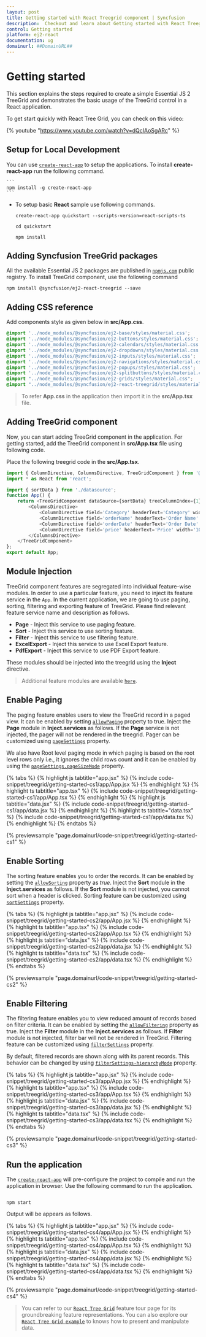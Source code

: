 ```yaml
---
layout: post
title: Getting started with React Treegrid component | Syncfusion
description:  Checkout and learn about Getting started with React Treegrid component of Syncfusion Essential JS 2 and more details.
control: Getting started 
platform: ej2-react
documentation: ug
domainurl: ##DomainURL##
---
```


# Getting started

This section explains the steps required to create a simple Essential JS 2 TreeGrid and demonstrates the basic usage of the TreeGrid control in a React application.

To get start quickly with React Tree Grid, you can check on this video:

{% youtube "https://www.youtube.com/watch?v=dQcIAoSgARc" %}

## Setup for Local Development

You can use [`create-react-app`](https://github.com/facebookincubator/create-react-app) to setup the applications.
To install **create-react-app** run the following command.

    ```
    npm install -g create-react-app
    ```

* To setup basic **React** sample use following commands.

    ```
    create-react-app quickstart --scripts-version=react-scripts-ts

    cd quickstart

    npm install

    ```

## Adding Syncfusion TreeGrid packages

All the available Essential JS 2 packages are published in [`npmjs.com`](https://www.npmjs.com/~syncfusionorg) public registry. To install TreeGrid component, use the following command

```
npm install @syncfusion/ej2-react-treegrid --save
```

## Adding CSS reference

 Add components style as given below in **src/App.css**.

```css
@import '../node_modules/@syncfusion/ej2-base/styles/material.css';  
@import '../node_modules/@syncfusion/ej2-buttons/styles/material.css';  
@import '../node_modules/@syncfusion/ej2-calendars/styles/material.css';  
@import '../node_modules/@syncfusion/ej2-dropdowns/styles/material.css';  
@import '../node_modules/@syncfusion/ej2-inputs/styles/material.css';  
@import '../node_modules/@syncfusion/ej2-navigations/styles/material.css';
@import '../node_modules/@syncfusion/ej2-popups/styles/material.css';
@import '../node_modules/@syncfusion/ej2-splitbuttons/styles/material.css';
@import "../node_modules/@syncfusion/ej2-grids/styles/material.css";
@import "../node_modules/@syncfusion/ej2-react-treegrid/styles/material.css";
```

> To refer **App.css** in the application then import it in the **src/App.tsx** file.

## Adding TreeGrid component

Now, you can start adding TreeGrid component in the application. For getting started, add the TreeGrid component in **src/App.tsx** file using following code.

Place the following treegrid code in the **src/App.tsx**.

```ts
import { ColumnDirective, ColumnsDirective, TreeGridComponent } from '@syncfusion/ej2-react-treegrid';
import * as React from 'react';

import { sortData } from './datasource';
function App() {
    return <TreeGridComponent dataSource={sortData} treeColumnIndex={1} childMapping= 'subtasks'>
        <ColumnsDirective>
            <ColumnDirective field='Category' headerText='Category' width='150'/>
            <ColumnDirective field='orderName' headerText='Order Name' width='170'/>
            <ColumnDirective field='orderDate' headerText='Order Date' width='130' format='yMd' textAlign='Right' type='date' />
            <ColumnDirective field='price' headerText='Price' width='100' textAlign='Right' type='number' format='C0' />
        </ColumnsDirective>
    </TreeGridComponent>
};
export default App;
```

## Module Injection

TreeGrid component features are segregated into individual feature-wise modules. In order to use a particular feature, you need to inject its feature service in the `App`. In the current application, we are going to use paging, sorting, filtering and exporting feature of TreeGrid. Please find relevant feature service name and description as follows.

* **Page** - Inject this service to use paging feature.
* **Sort** - Inject this service to use sorting feature.
* **Filter** - Inject this service to use filtering feature.
* **ExcelExport** - Inject this service to use Excel Export feature.
* **PdfExport** - Inject this service to use PDF Export feature.

These modules should be injected into the treegrid using the **Inject** directive.

> Additional feature modules are available [`here`](./module).

## Enable Paging

The paging feature enables users to view the TreeGrid record in a paged view. It can be enabled by setting [`allowPaging`](https://ej2.syncfusion.com/react/documentation/api/treegrid/#allowpaging) property to true. Inject the **Page** module in **Inject.services** as follows. If the **Page** service is not injected, the pager will not be rendered in the treegrid. Pager can be customized using [`pageSettings`](https://ej2.syncfusion.com/react/documentation/api/treegrid/pageSettings) property.

We also have Root level paging mode in which paging is based on the root level rows only i.e., it ignores the child rows count and it can be enabled by using the [`pageSettings.pageSizeMode`](https://ej2.syncfusion.com/react/documentation/api/treegrid/pageSettings/#pagesizemode) property.

{% tabs %}
{% highlight js tabtitle="app.jsx" %}
{% include code-snippet/treegrid/getting-started-cs1/app/App.jsx %}
{% endhighlight %}
{% highlight ts tabtitle="app.tsx" %}
{% include code-snippet/treegrid/getting-started-cs1/app/App.tsx %}
{% endhighlight %}
{% highlight js tabtitle="data.jsx" %}
{% include code-snippet/treegrid/getting-started-cs1/app/data.jsx %}
{% endhighlight %}
{% highlight ts tabtitle="data.tsx" %}
{% include code-snippet/treegrid/getting-started-cs1/app/data.tsx %}
{% endhighlight %}
{% endtabs %}

 {% previewsample "page.domainurl/code-snippet/treegrid/getting-started-cs1" %}

## Enable Sorting

The sorting feature enables you to order the records. It can be enabled by setting the [`allowSorting`](https://ej2.syncfusion.com/react/documentation/api/treegrid/#allowsorting) property as *true*. Inject the **Sort** module in the **Inject.services** as follows. If the **Sort** module is not injected, you cannot sort when a header is clicked. Sorting feature can be customized using [`sortSettings`](https://ej2.syncfusion.com/react/documentation/api/treegrid/#sortsettings) property.

{% tabs %}
{% highlight js tabtitle="app.jsx" %}
{% include code-snippet/treegrid/getting-started-cs2/app/App.jsx %}
{% endhighlight %}
{% highlight ts tabtitle="app.tsx" %}
{% include code-snippet/treegrid/getting-started-cs2/app/App.tsx %}
{% endhighlight %}
{% highlight js tabtitle="data.jsx" %}
{% include code-snippet/treegrid/getting-started-cs2/app/data.jsx %}
{% endhighlight %}
{% highlight ts tabtitle="data.tsx" %}
{% include code-snippet/treegrid/getting-started-cs2/app/data.tsx %}
{% endhighlight %}
{% endtabs %}

 {% previewsample "page.domainurl/code-snippet/treegrid/getting-started-cs2" %}

## Enable Filtering

The filtering feature enables you to view reduced amount of records based on filter criteria. It can be enabled by setting the [`allowFiltering`](https://ej2.syncfusion.com/react/documentation/api/treegrid/#allowfiltering) property as true. Inject the **Filter** module in the **Inject.services** as follows. If **Filter** module is not injected, filter bar will not be rendered in TreeGrid. Filtering feature can be customized using [`filterSettings`](https://ej2.syncfusion.com/react/documentation/api/treegrid/filterSettings) property.

By default, filtered records are shown along with its parent records. This behavior can be changed by using [`filterSettings-hierarchyMode`](https://ej2.syncfusion.com/react/documentation/api/treegrid/filterSettings/#hierarchyMode) property.

{% tabs %}
{% highlight js tabtitle="app.jsx" %}
{% include code-snippet/treegrid/getting-started-cs3/app/App.jsx %}
{% endhighlight %}
{% highlight ts tabtitle="app.tsx" %}
{% include code-snippet/treegrid/getting-started-cs3/app/App.tsx %}
{% endhighlight %}
{% highlight js tabtitle="data.jsx" %}
{% include code-snippet/treegrid/getting-started-cs3/app/data.jsx %}
{% endhighlight %}
{% highlight ts tabtitle="data.tsx" %}
{% include code-snippet/treegrid/getting-started-cs3/app/data.tsx %}
{% endhighlight %}
{% endtabs %}

 {% previewsample "page.domainurl/code-snippet/treegrid/getting-started-cs3" %}

## Run the application

The [`create-react-app`](https://github.com/facebookincubator/create-react-app) will pre-configure the project to compile and run the application in browser. Use the following command to run the application.

```

npm start

```

Output will be appears as follows.

{% tabs %}
{% highlight js tabtitle="app.jsx" %}
{% include code-snippet/treegrid/getting-started-cs4/app/App.jsx %}
{% endhighlight %}
{% highlight ts tabtitle="app.tsx" %}
{% include code-snippet/treegrid/getting-started-cs4/app/App.tsx %}
{% endhighlight %}
{% highlight js tabtitle="data.jsx" %}
{% include code-snippet/treegrid/getting-started-cs4/app/data.jsx %}
{% endhighlight %}
{% highlight ts tabtitle="data.tsx" %}
{% include code-snippet/treegrid/getting-started-cs4/app/data.tsx %}
{% endhighlight %}
{% endtabs %}

 {% previewsample "page.domainurl/code-snippet/treegrid/getting-started-cs4" %}

> You can refer to our [`React Tree Grid`](https://www.syncfusion.com/react-ui-components/react-tree-grid) feature tour page for its groundbreaking feature representations. You can also explore our [`React Tree Grid example`](https://ej2.syncfusion.com/react/demos/#/material/treegrid/treegrid-overview) to knows how to present and manipulate data.